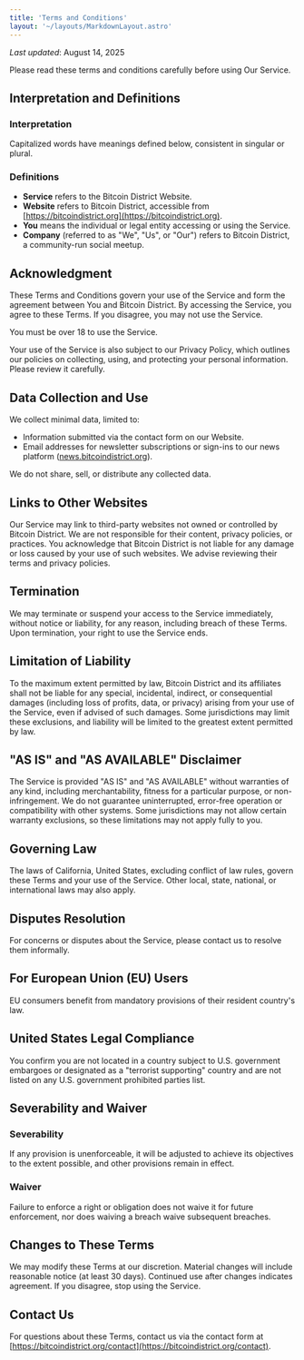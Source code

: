 ```yaml
---
title: 'Terms and Conditions'
layout: '~/layouts/MarkdownLayout.astro'
---
```


_Last updated_: August 14, 2025

Please read these terms and conditions carefully before using Our Service.

## Interpretation and Definitions

### Interpretation

Capitalized words have meanings defined below, consistent in singular or plural.

### Definitions

- **Service** refers to the Bitcoin District Website.
- **Website** refers to Bitcoin District, accessible from [https://bitcoindistrict.org](https://bitcoindistrict.org).
- **You** means the individual or legal entity accessing or using the Service.
- **Company** (referred to as "We", "Us", or "Our") refers to Bitcoin District, a community-run social meetup.

## Acknowledgment

These Terms and Conditions govern your use of the Service and form the agreement between You and Bitcoin District. By accessing the Service, you agree to these Terms. If you disagree, you may not use the Service.

You must be over 18 to use the Service.

Your use of the Service is also subject to our Privacy Policy, which outlines our policies on collecting, using, and protecting your personal information. Please review it carefully.

## Data Collection and Use

We collect minimal data, limited to:
- Information submitted via the contact form on our Website.
- Email addresses for newsletter subscriptions or sign-ins to our news platform ([news.bitcoindistrict.org](https://news.bitcoindistrict.org)).

We do not share, sell, or distribute any collected data.

## Links to Other Websites

Our Service may link to third-party websites not owned or controlled by Bitcoin District. We are not responsible for their content, privacy policies, or practices. You acknowledge that Bitcoin District is not liable for any damage or loss caused by your use of such websites. We advise reviewing their terms and privacy policies.

## Termination

We may terminate or suspend your access to the Service immediately, without notice or liability, for any reason, including breach of these Terms. Upon termination, your right to use the Service ends.

## Limitation of Liability

To the maximum extent permitted by law, Bitcoin District and its affiliates shall not be liable for any special, incidental, indirect, or consequential damages (including loss of profits, data, or privacy) arising from your use of the Service, even if advised of such damages. Some jurisdictions may limit these exclusions, and liability will be limited to the greatest extent permitted by law.

## "AS IS" and "AS AVAILABLE" Disclaimer

The Service is provided "AS IS" and "AS AVAILABLE" without warranties of any kind, including merchantability, fitness for a particular purpose, or non-infringement. We do not guarantee uninterrupted, error-free operation or compatibility with other systems. Some jurisdictions may not allow certain warranty exclusions, so these limitations may not apply fully to you.

## Governing Law

The laws of California, United States, excluding conflict of law rules, govern these Terms and your use of the Service. Other local, state, national, or international laws may also apply.

## Disputes Resolution

For concerns or disputes about the Service, please contact us to resolve them informally.

## For European Union (EU) Users

EU consumers benefit from mandatory provisions of their resident country's law.

## United States Legal Compliance

You confirm you are not located in a country subject to U.S. government embargoes or designated as a "terrorist supporting" country and are not listed on any U.S. government prohibited parties list.

## Severability and Waiver

### Severability

If any provision is unenforceable, it will be adjusted to achieve its objectives to the extent possible, and other provisions remain in effect.

### Waiver

Failure to enforce a right or obligation does not waive it for future enforcement, nor does waiving a breach waive subsequent breaches.

## Changes to These Terms

We may modify these Terms at our discretion. Material changes will include reasonable notice (at least 30 days). Continued use after changes indicates agreement. If you disagree, stop using the Service.

## Contact Us

For questions about these Terms, contact us via the contact form at [https://bitcoindistrict.org/contact](https://bitcoindistrict.org/contact).
